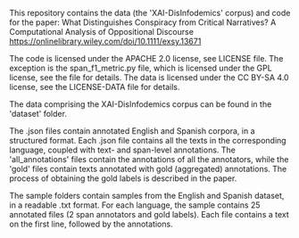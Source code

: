This repository contains the data (the 'XAI-DisInfodemics' corpus) and code for the paper:
What Distinguishes Conspiracy from Critical Narratives? A Computational Analysis of Oppositional Discourse
https://onlinelibrary.wiley.com/doi/10.1111/exsy.13671

The code is licensed under the APACHE 2.0 license, see LICENSE file.
The exception is the span_f1_metric.py file, which is licensed under the GPL license, see the file for details.
The data is licensed under the CC BY-SA 4.0 license, see the LICENSE-DATA file for details.

The data comprising the XAI-DisInfodemics corpus can be found in the 'dataset' folder.

The .json files contain annotated English and Spanish corpora, in a structured format.
Each .json file contains all the texts in the corresponding language, coupled with text- and span-level annotations.
The 'all_annotations' files contain the annotations of all the annotators, while
the 'gold' files contain texts annotated with gold (aggregated) annotations.
The process of obtaining the gold labels is described in the paper.

The sample folders contain samples from the English and Spanish dataset, in a readable .txt format.
For each language, the sample contains 25 annotated files (2 span annotators and gold labels).
Each file contains a text on the first line, followed by the annotations.
